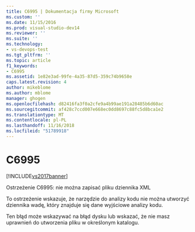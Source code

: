 ```yaml
---
title: C6995 | Dokumentacja firmy Microsoft
ms.custom: ''
ms.date: 11/15/2016
ms.prod: visual-studio-dev14
ms.reviewer: ''
ms.suite: ''
ms.technology:
- vs-devops-test
ms.tgt_pltfrm: ''
ms.topic: article
f1_keywords:
- C6995
ms.assetid: 1e82e3ad-99fe-4a35-87d5-359c74b9658e
caps.latest.revision: 4
author: mikeblome
ms.author: mblome
manager: ghogen
ms.openlocfilehash: d82416fa3f0a2cfe9a4b99ae191a28485b6d60ac
ms.sourcegitcommit: af428c7ccd007e668ec0dd8697c88fc5d8bca1e2
ms.translationtype: MT
ms.contentlocale: pl-PL
ms.lasthandoff: 11/16/2018
ms.locfileid: "51789918"
---
```

# <a name="c6995"></a>C6995
[!INCLUDE[vs2017banner](../includes/vs2017banner.md)]

Ostrzeżenie C6995: nie można zapisać pliku dziennika XML  
  
 To ostrzeżenie wskazuje, że narzędzie do analizy kodu nie można utworzyć dziennika wadę, który znajduje się dane wyjściowe analizy kodu.  
  
 Ten błąd może wskazywać na błąd dysku lub wskazać, że nie masz uprawnień do utworzenia pliku w określonym katalogu.



